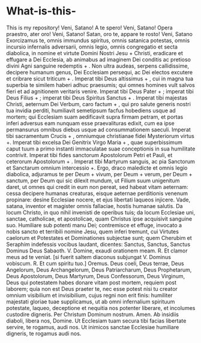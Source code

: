 # What-is-this-
This is my repository!
Veni, Satano! A te spero! Veni, Satano! Opera praestro, ater oro! Veni, Satano! Satan, oro te, appare te rosto! Veni, Satano
Exorcizamus te, omnis immundus spiritus, omnis satanica potestas, omnis incursio infernalis adversarii, omnis legio, omnis congregatio et secta diabolica, in nomine et virtute Domini Nostri Jesu + Christi, eradicare et effugare a Dei Ecclesia, ab animabus ad imaginem Dei conditis ac pretioso divini Agni sanguine redemptis + . Non ultra audeas, serpens callidissime, decipere humanum genus, Dei Ecclesiam persequi, ac Dei electos excutere et cribrare sicut triticum + . Imperat tibi Deus altissimus + , cui in magna tua superbia te similem haberi adhuc praesumis; qui omnes homines vult salvos fieri et ad agnitionem veritaris venire. Imperat tibi Deus Pater + ; imperat tibi Deus Filius + ; imperat tibi Deus Spiritus Sanctus + . Imperat tibi majestas Christi, aeternum Dei Verbum, caro factum + , qui pro salute generis nostri tua invidia perditi, humiliavit semetipsum facfus hobediens usque ad mortem; qui Ecclesiam suam aedificavit supra firmam petram, et portas inferi adversus eam nunquam esse praevalituras edixit, cum ea ipse permansurus omnibus diebus usque ad consummationem saeculi. Imperat tibi sacramentum Crucis + , omniumque christianae fidei Mysteriorum virtus +. Imperat tibi excelsa Dei Genitrix Virgo Maria + , quae superbissimum caput tuum a primo instanti immaculatae suae conceptionis in sua humilitate contrivit. Imperat tibi fides sanctorum Apostolorum Petri et Pauli, et ceterorum Apostolorum + . Imperat tibi Martyrum sanguis, ac pia Sanctorum et Sanctarum omnium intercessio +.
Ergo, draco maledicte et omnis legio diabolica, adjuramus te per Deum + vivum, per Deum + verum, per Deum + sanctum, per Deum qui sic dilexit mundum, ut Filium suum unigenitum daret, ut omnes qui credit in eum non pereat, sed habeat vitam aeternam: cessa decipere humanas creaturas, eisque aeternae perditionis venenum propinare: desine Ecclesiae nocere, et ejus libertati laqueos injicere. Vade, satana, inventor et magister omnis fallaciae, hostis humanae salutis. Da locum Christo, in quo nihil invenisti de operibus tuis; da locum Ecclesiae uni, sanctae, catholicae, et apostolicae, quam Christus ipse acquisivit sanguine suo. Humiliare sub potenti manu Dei; contremisce et effuge, invocato a nobis sancto et terribili nomine Jesu, quem inferi tremunt, cui Virtutes caelorum et Potestates et Dominationes subjectae sunt; quem Cherubim et Seraphim indefessis vocibus laudant, dicentes: Sanctus, Sanctus, Sanctus Dominus Deus Sabaoth.
V. Domine, exaudi orationem meam.
R. Et clamor meus ad te veniat.
[si fuerit saltem diaconus subjungat V. Dominus vobiscum.
R. Et cum spiritu tuo.]
Oremus. Deus coeli, Deus terrae, Deus Angelorum, Deus Archangelorum, Deus Patriarcharum, Deus Prophetarum, Deus Apostolorum, Deus Martyrum, Deus Confessorum, Deus Virginum, Deus qui potestatem habes donare vitam post mortem, requiem post laborem; quia non est Deus praeter te, nec esse potest nisi tu creator omnium visibilium et invisibilium, cujus regni non erit finis: humiIiter majestati gloriae tuae supplicamus, ut ab omni infernalium spirituum potestate, laqueo, deceptione et nequitia nos potenter liberare, et incolumes custodire digneris. Per Christum Dominum nostrum. Amen.
Ab insidiis diaboli, libera nos, Domine.
Ut Ecclesiam tuam secura tibi facias libertate servire, te rogamus, audi nos.
Ut inimicos sanctae Ecclesiae humiliare digneris, te rogamus audi nos.
